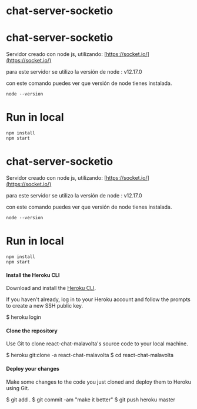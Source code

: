 # chat-server-socketio

# chat-server-socketio

Servidor creado con node js, utilizando:
[https://socket.io/](https://socket.io/)

para este servidor se utilizo la versión de node : v12.17.0

con este comando puedes ver que versión de node tienes instalada.
 

    node --version 
	

# Run in local

    npm install
    npm start


# chat-server-socketio

Servidor creado con node js, utilizando:
[https://socket.io/](https://socket.io/)

para este servidor se utilizo la versión de node : v12.17.0

con este comando puedes ver que versión de node tienes instalada.
 

    node --version 
	

# Run in local

    npm install
    npm start
    

#### Install the Heroku CLI

Download and install the  [Heroku CLI](https://devcenter.heroku.com/articles/heroku-command-line).

If you haven't already, log in to your Heroku account and follow the prompts to create a new SSH public key.

$ heroku login

#### Clone the repository

Use Git to clone  react-chat-malavolta's source code to your local machine.

$ heroku git:clone -a react-chat-malavolta
$ cd react-chat-malavolta

#### Deploy your changes

Make some changes to the code you just cloned and deploy them to Heroku using Git.

$ git add .
$ git commit -am "make it better"
$ git push heroku master
